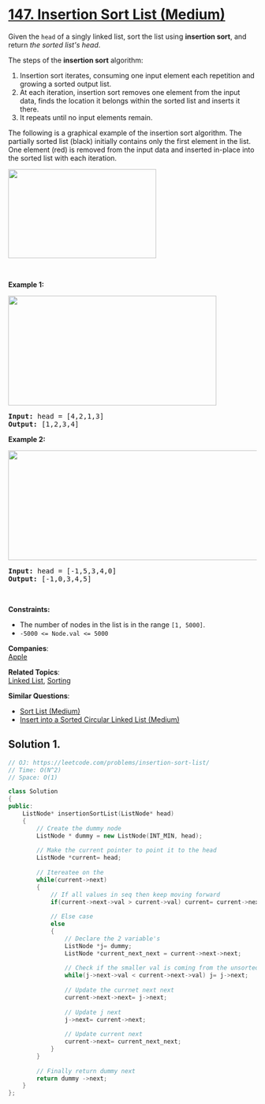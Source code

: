 # [147. Insertion Sort List (Medium)](https://leetcode.com/problems/insertion-sort-list/)

<p>Given the <code>head</code> of a singly linked list, sort the list using <strong>insertion sort</strong>, and return <em>the sorted list's head</em>.</p>

<p>The steps of the <strong>insertion sort</strong> algorithm:</p>

<ol>
	<li>Insertion sort iterates, consuming one input element each repetition and growing a sorted output list.</li>
	<li>At each iteration, insertion sort removes one element from the input data, finds the location it belongs within the sorted list and inserts it there.</li>
	<li>It repeats until no input elements remain.</li>
</ol>

<p>The following is a graphical example of the insertion sort algorithm. The partially sorted list (black) initially contains only the first element in the list. One element (red) is removed from the input data and inserted in-place into the sorted list with each iteration.</p>
<img alt="" src="https://upload.wikimedia.org/wikipedia/commons/0/0f/Insertion-sort-example-300px.gif" style="height:180px; width:300px">
<p>&nbsp;</p>
<p><strong>Example 1:</strong></p>
<img alt="" src="https://assets.leetcode.com/uploads/2021/03/04/sort1linked-list.jpg" style="width: 422px; height: 222px;">
<pre><strong>Input:</strong> head = [4,2,1,3]
<strong>Output:</strong> [1,2,3,4]
</pre>

<p><strong>Example 2:</strong></p>
<img alt="" src="https://assets.leetcode.com/uploads/2021/03/04/sort2linked-list.jpg" style="width: 542px; height: 222px;">
<pre><strong>Input:</strong> head = [-1,5,3,4,0]
<strong>Output:</strong> [-1,0,3,4,5]
</pre>

<p>&nbsp;</p>
<p><strong>Constraints:</strong></p>

<ul>
	<li>The number of nodes in the list is in the range <code>[1, 5000]</code>.</li>
	<li><code>-5000 &lt;= Node.val &lt;= 5000</code></li>
</ul>


**Companies**:  
[Apple](https://leetcode.com/company/apple)

**Related Topics**:  
[Linked List](https://leetcode.com/tag/linked-list/), [Sorting](https://leetcode.com/tag/sorting/)

**Similar Questions**:
* [Sort List (Medium)](https://leetcode.com/problems/sort-list/)
* [Insert into a Sorted Circular Linked List (Medium)](https://leetcode.com/problems/insert-into-a-sorted-circular-linked-list/)

## Solution 1.

```cpp
// OJ: https://leetcode.com/problems/insertion-sort-list/
// Time: O(N^2)
// Space: O(1)

class Solution 
{
public:
    ListNode* insertionSortList(ListNode* head) 
    {
        // Create the dummy node
        ListNode * dummy = new ListNode(INT_MIN, head);
        
        // Make the current pointer to point it to the head
        ListNode *current= head;
        
        // Itereatee on the 
        while(current->next)
        {
            // If all values in seq then keep moving forward
            if(current->next->val > current->val) current= current->next;
            
            // Else case
            else
            {
                // Declare the 2 variable's
                ListNode *j= dummy;
                ListNode *current_next_next = current->next->next;
                
                // Check if the smaller val is coming from the unsorted region
                while(j->next->val < current->next->val) j= j->next;
                
                // Update the currnet next next
                current->next->next= j->next;
                
                // Update j next
                j->next= current->next;
                
                // Update current next
                current->next= current_next_next;
            }
        }
        
        // Finally return dummy next
        return dummy ->next;
    }
};
```
